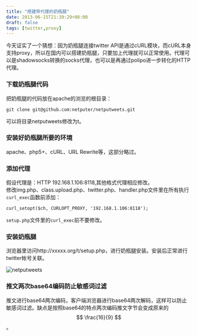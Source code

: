 ```yaml
---
title: "搭建带代理的奶瓶腿"
date: 2013-06-15T21:39:29+08:00
draft: false
tags: [twitter,proxy]
---
```


今天证实了一个猜想：因为奶瓶腿连接twitter API是通过cURL模块，而cURL本身支持proxy，所以在国内可以搭建奶瓶腿，只要加上代理就可以正常使用。代理可以是shadowsocks转换的socks代理，也可以是再通过polipo进一步转化的HTTP代理。

<!--more-->

### 下载奶瓶腿代码

把奶瓶腿的代码放在apache的浏览的根目录：

```
git clone git@github.com:netputer/netputweets.git
```

可以将目录netputweets修改为t。

### 安装好奶瓶腿所要的环境

apache、php5+、cURL、URL Rewrite等，这部分略过。

### 添加代理

假设代理是：HTTP 192.168.1.106:8118,其他格式代理相应修改。  
修改img.php、class.upload.php、twitter.php、handler.php文件里在所有执行`curl_exec`函数前添加：

```
curl_setopt($ch, CURLOPT_PROXY, '192.168.1.106:8118');
```

`setup.php`文件里的`curl_exec`前不要修改。

### 安装奶瓶腿

浏览器里访问http://xxxxx.org/t/setup.php，进行奶瓶腿安装。安装后正常进行twitter帐号关联。

![netputweets](https://pbs.twimg.com/media/BMzloh6CMAEonlF.png:large)

### 推文两次base64编码防止敏感词过滤

推文进行base64两次编码，客户端浏览器进行base64两次解码，这样可以防止敏感词过滤。缺点是按照base64的特点两次编码推文字节会变成原来的$$ \frac{16}{9} $$。


